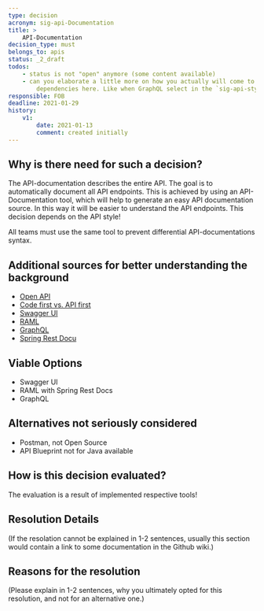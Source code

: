 ```yaml
---
type: decision
acronym: sig-api-Documentation 
title: >
    API-Documentation
decision_type: must
belongs_to: apis
status: _2_draft
todos:
    - status is not "open" anymore (some content available)
    - can you elaborate a little more on how you actually will come to a decision proposal? E.g. by giving the 
        dependencies here. Like when GraphQL select in the `sig-api-style` decision, then ... etc.
responsible: FOB
deadline: 2021-01-29
history:
    v1:
        date: 2021-01-13
        comment: created initially
---
```


## Why is there need for such a decision?
The API-documentation describes the entire
API. The goal is to automatically document all API endpoints. This is achieved by using an API-Documentation tool, which will help to generate an easy API documentation source.
In this way it will be easier to understand the API endpoints. This decision depends on the API style!

All teams must use the same tool to prevent differential API-documentations syntax.

## Additional sources for better understanding the background

* [Open API](https://entwickler.de/online/development/einstieg-in-openapi-v3-579830417.html)
* [Code first vs. API first](https://apisyouwonthate.com/blog/api-design-first-vs-code-first)
* [Swagger UI](https://swagger.io/tools/swagger-ui/)
* [RAML](https://raml.org/)
* [GraphQL](https://nordicapis.com/graphql-documentation-generators-explorers-and-tools/)
* [Spring Rest Docu](https://spring.io/projects/spring-restdocs)

## Viable Options

* Swagger UI
* RAML with Spring Rest Docs
* GraphQL

## Alternatives not seriously considered

* Postman, not Open Source
* API Blueprint not for Java available 

## How is this decision evaluated?

The evaluation is a result of implemented respective tools!
 
## Resolution Details

(If the resolation cannot be explained in 1-2 sentences, usually this section would contain a link to some
documentation in the Github wiki.)


## Reasons for the resolution

(Please explain in 1-2 sentences, why you ultimately opted for this resolution, and not for an alternative one.)


